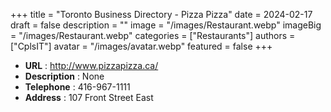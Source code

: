 +++
title = "Toronto Business Directory - Pizza Pizza"
date = 2024-02-17
draft = false
description = ""
image = "/images/Restaurant.webp"
imageBig = "/images/Restaurant.webp"
categories = ["Restaurants"]
authors = ["CplsIT"]
avatar = "/images/avatar.webp"
featured = false
+++


* **URL** :  http://www.pizzapizza.ca/
* **Description** : None
* **Telephone** : 416-967-1111
* **Address** : 107 Front Street East